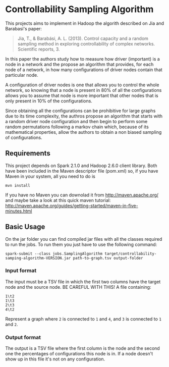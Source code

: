 # Controllability Sampling Algorithm

This projects aims to implement in Hadoop the algorith described on Jia and Barabasi's paper:

> Jia, T., & Barabási, A. L. (2013).
> Control capacity and a random sampling method in exploring controllability of complex networks.
> Scientific reports, 3.

In this paper the authors study how to measure how driver (important) is a node in a network and the propose an algorithm that provides, for each node of a network, in how many configurations of driver nodes contain that particular node.

A configuration of driver nodes is one that allows you to control the whole network, so knowing that a node is present in 80% of all the configurations allows you to assume that node is more important that other nodes that is only present in 10% of the configurations.

Since obtaining all the configurations can be prohibitive for large graphs due to its time complexity, the authros propose an algorithm that starts with a random driver node configuration and then begin to perform some random permutations following a markov chain which, because of its mathematical properties, allow the authors to obtain a non biased sampling of configurations.

## Requirements

This project depends on Spark 2.1.0 and Hadoop 2.6.0 client library. Both have been included in the Maven descriptor file (pom.xml) so, if you have Maven in your system, all you need to do is

```
mvn install
```

If you have no Maven you can downolad it from http://maven.apache.org/ and maybe take a look at this quick maven tutorial: http://maven.apache.org/guides/getting-started/maven-in-five-minutes.html

## Basic Usage

On the jar folder you can find compiled jar files with all the classes required to run the jobs. To run them you just have to use the following command:

```
spark-submit --class jobs.SamplingAlgorithm target/controllability-samping-algorithm-VERSION.jar path-to-graph.tsv output-folder
```

### Input format

The input must be a TSV file in which the first two columns have the target node and the source node. BE CAREFUL WITH THIS! A file containing:

```
1\t2
1\t3
2\t3
4\t2
```

Represent a graph where `2` is connected to `1` and `4`, and `3` is connected to `1` and `2`.

### Output format

The output is a TSV file where the first column is the node and the second one the percentages of configurations this node is in. If a node doesn't show up in this file it's not on any configuration.
